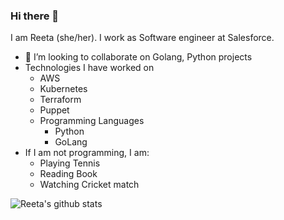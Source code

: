 ### Hi there 👋

I am Reeta (she/her). I work as Software engineer at Salesforce.

- 👯 I’m looking to collaborate on Golang, Python projects
- Technologies I have worked on
  - AWS
  - Kubernetes
  - Terraform
  - Puppet
  - Programming Languages
    - Python
    - GoLang
- If I am not programming, I am:
  - Playing Tennis
  - Reading Book
  - Watching Cricket match

  

![Reeta's github stats](https://github-readme-stats.vercel.app/api?username=reetasingh&show_icons=true&theme=radical)

<!--
**reetasingh/reetasingh** is a ✨ _special_ ✨ repository because its `README.md` (this file) appears on your GitHub profile.

Here are some ideas to get you started:

- 🔭 I’m currently working on ...
- 🌱 I’m currently learning ...
- 👯 I’m looking to collaborate on Golang, Python projects
- 🤔 I’m looking for help with open source development
- 💬 Ask me about ...
- 📫 How to reach me: ...

- ⚡ Fun fact: ...


-->

